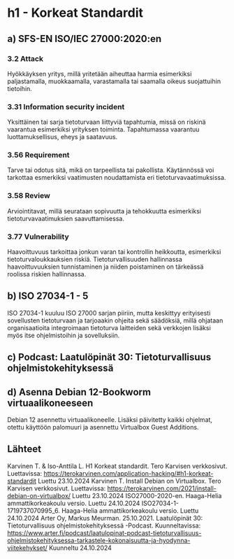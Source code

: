 # h1 - Korkeat Standardit

## a) SFS-EN ISO/IEC 27000:2020:en

### 3.2 Attack
Hyökkäyksen yritys, millä yritetään aiheuttaa harmia esimerkiksi paljastamalla, muokkaamalla, varastamalla tai saamalla oikeus suojattuihin tietoihin.
### 3.31 Information security incident
Yksittäinen tai sarja tietoturvaan liittyviä tapahtumia, missä on riskinä vaarantua esimerkiksi yrityksen toiminta. Tapahtumassa vaarantuu luottamuksellisus, eheys ja saatavuus.
### 3.56 Requirement
Tarve tai odotus sitä, mikä on tarpeellista tai pakollista. Käytännössä voi tarkottaa esmerkiksi vaatimusten noudattamista eri tietoturvavaatimuksissa.
### 3.58 Review
Arviointitavat, millä seurataan sopivuutta ja tehokkuutta esimerkiksi tietoturvavaatimuksien saavuttamisessa.
### 3.77 Vulnerability
Haavoittuvuus tarkoittaa jonkun varan tai kontrollin heikkoutta, esimerkiksi tietoturvaloukkauksien riskiä. Tietoturvallisuuden hallinnassa haavoittuvuuksien tunnistaminen ja niiden poistaminen on tärkeässä roolissa riskien hallinnassa.

## b) ISO 27034-1 - 5
ISO 27034-1 kuuluu ISO 27000 sarjan piiriin, mutta keskittyy erityisesti sovellusten tietoturvaan ja tarjoaakin ohjeita sekä säädöksiä, millä ohjataan organisaatioita integroimaan tietoturva laitteiden sekä verkkojen lisäksi myös itse ohjelmistoihin ja sovelluksiin.

## c) Podcast: Laatulöpinät 30: Tietoturvallisuus ohjelmistokehityksessä


## d) Asenna Debian 12-Bookworm virtuaalikoneeseen
Debian 12 asennettu virtuaalikoneelle. Lisäksi päivitetty kaikki ohjelmat, otettu käyttöön palomuuri ja asennettu Virtualbox Guest Additions.

## Lähteet
Karvinen T. & Iso-Anttila L. H1 Korkeat standardit. Tero Karvisen verkkosivut. Luettavissa: https://terokarvinen.com/application-hacking/#h1-korkeat-standardit Luettu 23.10.2024
Karvinen T. Install Debian on Virtualbox. Tero Karvisen verkkosivut. Luettavissa: https://terokarvinen.com/2021/install-debian-on-virtualbox/ Luettu 23.10.2024
ISO27000-2020-en. Haaga-Helia ammattikorkeakoulu versio. Luettu 24.10.2024
ISO27034-1-1719737070995_6. Haaga-Helia ammattikorkeakoulu versio. Luettu 24.10.2024
Arter Oy, Markus Meurman. 25.10.2021. Laatulöpinät 30: Tietoturvallisuus ohjelmistokehityksessä -Podcast. Kuunneltavissa: https://www.arter.fi/podcast/laatulopinat-podcast-tietoturvallisuus-ohjelmistokehityksessa-tarkastele-kokonaisuutta-ja-hyodynna-viitekehykset/ Kuunneltu 24.10.2024
